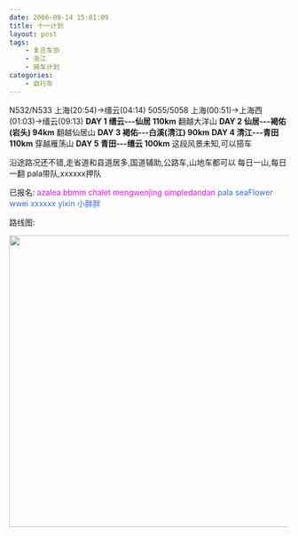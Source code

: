 ```yaml
---
date: 2006-09-14 15:01:09
title: 十一计划
layout: post
tags:
    - 复旦车协
    - 浙江
    - 骑车计划
categories:
    - 自行车
---
```

N532/N533 上海(20:54)→缙云(04:14)
5055/5058 上海(00:51)→上海西(01:03)→缙云(09:13)
<strong>DAY 1 缙云---仙居 110km</strong>
翻越大洋山
<strong>DAY 2 仙居---褐佑(岩头) 94km</strong>
翻越仙居山
<strong>DAY 3 褐佑---白溪(清江) 90km</strong>
<strong>DAY 4 清江---青田 110km</strong>
穿越雁荡山
<strong>DAY 5 青田---缙云 100km</strong>
这段风景未知,可以搭车

沿途路况还不错,走省道和县道居多,国道辅助,公路车,山地车都可以
每日一山,每日一翻
pala带队,xxxxxx押队

已报名:
<span style="color: #ff00ff;">azalea bbmm chalet mengwenjing simpledandan</span>
<span style="color: #3366ff;">pala seaFlower wwei xxxxxx yixin 小胖胖</span>

路线图:

<a href="https://lh4.googleusercontent.com/-9KVcegJtLfo/SwAC7rwxoFI/AAAAAAAA6-0/s590HhjWdA0/s800/%2525E5%2525AE%25259E%2525E9%252599%252585%2525E8%2525B7%2525AF%2525E7%2525BA%2525BF.jpg"><img class="alignnone" title="zhenan map" src="https://lh4.googleusercontent.com/-9KVcegJtLfo/SwAC7rwxoFI/AAAAAAAA6-0/s590HhjWdA0/s640/%2525E5%2525AE%25259E%2525E9%252599%252585%2525E8%2525B7%2525AF%2525E7%2525BA%2525BF.jpg" alt="" width="640" height="525" /></a>

&nbsp;